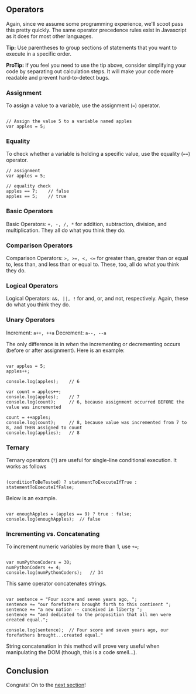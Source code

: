 ## Operators

Again, since we assume some programming experience, we'll scoot pass this pretty quickly. The same operator precedence rules exist in Javascript as it does for most other languages. 

**Tip:** Use parentheses to group sections of statements that you want to execute in a specific order.

**ProTip:** If you feel you need to use the tip above, consider simplifying your code by separating out calculation steps. It will make your code more readable and prevent hard-to-detect bugs.

### Assignment

To assign a value to a variable, use the assignment (`=`) operator.

```{javascript}

// Assign the value 5 to a variable named apples
var apples = 5;

```

### Equality

To check whether a variable is holding a specific value, use the equality (`==`) operator.

```
// assignment
var apples = 5;

// equality check
apples == 7;    // false
apples == 5;    // true

```

### Basic Operators

Basic Operators: `+, -, /, *` for addition, subtraction, division, and multiplication. They all do what you think they do.

### Comparison Operators

Comparison Operators: `>, >=, <, <=` for greater than, greater than or equal to, less than, and less than or equal to. These, too, all do what you think they do.

### Logical Operators

Logical Operators: `&&, ||, !` for and, or, and not, respectively. Again, these do what you think they do.

### Unary Operators

Increment: `a++, ++a`
Decrement: `a--, --a`

The only difference is in _when_ the incrementing or decrementing occurs (before or after assignment). Here is an example:

```{javascript}

var apples = 5;
apples++;

console.log(apples);    // 6

var count = apples++;
console.log(apples);    // 7 
console.log(count);     // 6, because assignment occurred BEFORE the value was incremented

count = ++apples;
console.log(count);     // 8, because value was incremented from 7 to 8, and THEN assigned to count
console.log(applies);   // 8

```

### Ternary

Ternary operators (`?`) are useful for single-line conditional execution. It works as follows

```{javascript}

(conditionToBeTested) ? statementToExecuteIfTrue : statementToExecuteIfFalse;

```

Below is an example.

```{javascript}

var enoughApples = (apples == 9) ? true : false;
console.log(enoughApples);  // false

```

### Incrementing vs. Concatenating

To increment numeric variables by more than 1, use `+=`;

```{javascript}

var numPythonCoders = 30;
numPythonCoders += 4;
console.log(numPythonCoders);   // 34

```

This same operator concatenates strings.

```{javascript}

var sentence = "Four score and seven years ago, ";
sentence += "our forefathers brought forth to this continent ";
sentence += "a new nation -- conceived in liberty ";
sentence += "and dedicated to the proposition that all men were created equal.";

console.log(sentence);  // Four score and seven years ago, our forefathers brought...created equal."

```

String concatenation in this method will prove very useful when manipulating the DOM (though, this is a code smell...).

## Conclusion

Congrats! On to the [next section](../03_conditionals/conditionals.md)!